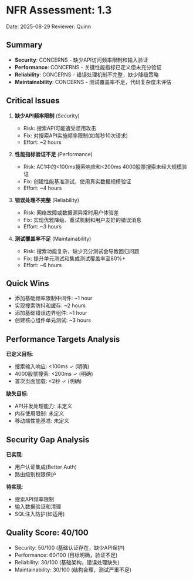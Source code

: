 # NFR Assessment: 1.3

Date: 2025-08-29
Reviewer: Quinn

## Summary

- **Security**: CONCERNS - 缺少API访问频率限制和输入验证
- **Performance**: CONCERNS - 关键性能指标已定义但未充分验证  
- **Reliability**: CONCERNS - 错误处理机制不完整，缺少降级策略
- **Maintainability**: CONCERNS - 测试覆盖率不足，代码复杂度未评估

## Critical Issues

1. **缺少API频率限制** (Security)
   - Risk: 搜索API可能遭受滥用攻击
   - Fix: 对搜索API实施频率限制(如每秒10次请求)
   - Effort: ~2 hours

2. **性能指标验证不足** (Performance)  
   - Risk: AC1中的<100ms搜索响应和<200ms 4000股票搜索未经大规模验证
   - Fix: 创建性能基准测试，使用真实数据规模验证
   - Effort: ~4 hours

3. **错误处理不完整** (Reliability)
   - Risk: 网络故障或数据源异常时用户体验差
   - Fix: 实现优雅降级、重试机制和用户友好的错误消息
   - Effort: ~3 hours

4. **测试覆盖率不足** (Maintainability)
   - Risk: 搜索功能复杂，缺少充分测试会导致回归问题
   - Fix: 提升单元测试和集成测试覆盖率至80%+
   - Effort: ~6 hours

## Quick Wins

- 添加基础频率限制中间件: ~1 hour
- 实现搜索防抖和缓存: ~2 hours  
- 添加基础错误边界组件: ~1 hour
- 创建核心组件单元测试: ~3 hours

## Performance Targets Analysis

**已定义目标**:
- 搜索输入响应: <100ms ✓ (明确)
- 4000股票搜索: <200ms ✓ (明确)  
- 首次页面加载: <2秒 ✓ (明确)

**缺失目标**:
- API并发处理能力: 未定义
- 内存使用限制: 未定义
- 移动端性能基准: 未定义

## Security Gap Analysis  

**已实现**:
- 用户认证集成(Better Auth)
- 路由级别权限保护

**待实现**:
- 搜索API频率限制
- 输入数据验证和清理
- SQL注入防护(如适用)

## Quality Score: 40/100

- Security: 50/100 (基础认证存在，缺少API保护)
- Performance: 60/100 (目标明确，验证不足)  
- Reliability: 30/100 (基础架构，错误处理缺失)
- Maintainability: 30/100 (结构合理，测试严重不足)